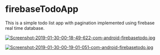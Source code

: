 # firebaseTodoApp
This is a simple todo list app with pagination implemented using firebase real time database.

[![Screenshot-2019-01-30-00-18-49-622-com-android-firebasetodo.jpg](https://i.postimg.cc/ZRmQnJXg/Screenshot-2019-01-30-00-18-49-622-com-android-firebasetodo.jpg)](https://postimg.cc/bG6gFfyH)

[![Screenshot-2019-01-30-00-19-01-051-com-android-firebasetodo.jpg](https://i.postimg.cc/PqW6BBNM/Screenshot-2019-01-30-00-19-01-051-com-android-firebasetodo.jpg)](https://postimg.cc/bGvHnVxG)
